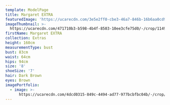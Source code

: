 ```yaml
---
template: ModelPage
title: Margaret EXTRA
featuredImage: 'https://ucarecdn.com/3e5e2ff0-cbe3-46a7-846b-16b6aa0cd93b/'
imageThumbnail: >-
  https://ucarecdn.com/471710b3-b598-4b4f-8503-10ee3cfe75d0/-/crop/1149x1664/402,645/-/preview/
firstName: Margaret EXTRA
collection: Extras
height: 160cm
measurementType: bust
bust: 83cm
waist: 64cm
hips: 94cm
size: '8'
shoeSize: '7'
hair: Dark Brown
eyes: Brown
imagePortfolio:
  - image: >-
      https://ucarecdn.com/4dcd0315-849c-4494-ad77-977bcbfbc04b/-/crop/1240x1703/328,606/-/preview/
---
```


